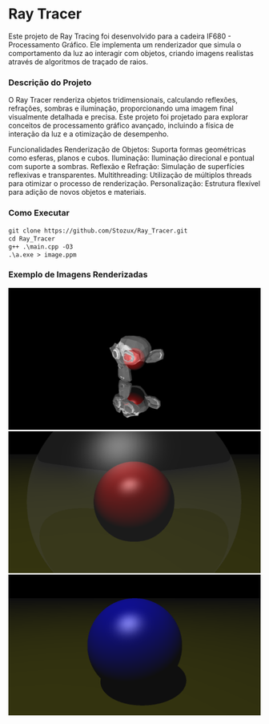 # Ray Tracer

Este projeto de Ray Tracing foi desenvolvido para a cadeira IF680 - Processamento Gráfico. Ele implementa um renderizador que simula o comportamento da luz ao interagir com objetos, criando imagens realistas através de algoritmos de traçado de raios.

### Descrição do Projeto
O Ray Tracer renderiza objetos tridimensionais, calculando reflexões, refrações, sombras e iluminação, proporcionando uma imagem final visualmente detalhada e precisa. Este projeto foi projetado para explorar conceitos de processamento gráfico avançado, incluindo a física de interação da luz e a otimização de desempenho.

Funcionalidades
Renderização de Objetos: Suporta formas geométricas como esferas, planos e cubos.
Iluminação: Iluminação direcional e pontual com suporte a sombras.
Reflexão e Refração: Simulação de superfícies reflexivas e transparentes.
Multithreading: Utilização de múltiplos threads para otimizar o processo de renderização.
Personalização: Estrutura flexível para adição de novos objetos e materiais.

### Como Executar


```
git clone https://github.com/Stozux/Ray_Tracer.git
cd Ray_Tracer
g++ .\main.cpp -O3
.\a.exe > image.ppm 
```
### Exemplo de Imagens Renderizadas

![macaco](assets/Mamaco.png)
![macaco](assets/Esfera_Refracao.png)
![macaco](assets/Esfera_Sombra.png)
